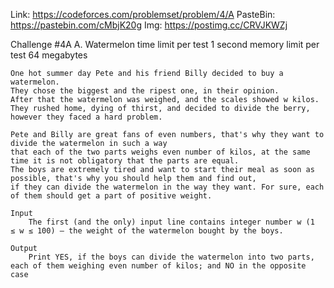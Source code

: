 Link: https://codeforces.com/problemset/problem/4/A
PasteBin: https://pastebin.com/cMbjK20g
Img: https://postimg.cc/CRVJKWZj

Challenge #4A
    A. Watermelon
        time limit per test
            1 second
        memory limit per test
            64 megabytes

    One hot summer day Pete and his friend Billy decided to buy a watermelon. 
    They chose the biggest and the ripest one, in their opinion. 
    After that the watermelon was weighed, and the scales showed w kilos. 
    They rushed home, dying of thirst, and decided to divide the berry, however they faced a hard problem.
    
    Pete and Billy are great fans of even numbers, that's why they want to divide the watermelon in such a way 
    that each of the two parts weighs even number of kilos, at the same time it is not obligatory that the parts are equal. 
    The boys are extremely tired and want to start their meal as soon as possible, that's why you should help them and find out, 
    if they can divide the watermelon in the way they want. For sure, each of them should get a part of positive weight.
    
    Input
        The first (and the only) input line contains integer number w (1 ≤ w ≤ 100) — the weight of the watermelon bought by the boys.
    
    Output
        Print YES, if the boys can divide the watermelon into two parts, each of them weighing even number of kilos; and NO in the opposite case